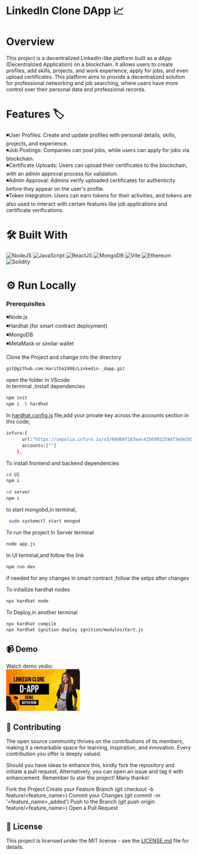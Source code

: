 # LinkedIn Clone DApp :chart_with_upwards_trend:

# Overview #

This project is a decentralized LinkedIn-like platform built as a dApp (Decentralized Application) on a blockchain. 
It allows users to create profiles, add skills, projects, and work experience, apply for jobs, and even upload certificates.
This platform aims to provide a decentralized solution for professional networking and job searching, where users have more control over their personal data and professional records.

# Features  :label:

:black_medium_small_square:User Profiles: Create and update profiles with personal details, skills, projects, and experience. <br/>
:black_medium_small_square:Job Postings: Companies can post jobs, while users can apply for jobs via blockchain.<br/> 
:black_medium_small_square:Certificate Uploads: Users can upload their certificates to the blockchain, with an admin approval process for validation. <br/>
:black_medium_small_square:Admin Approval: Admins verify uploaded certificates for authenticity before they appear on the user's profile. <br/>
:black_medium_small_square:Token Integration: Users can earn tokens for their activities, and tokens are also used to interact with certain features like job applications and certificate verifications. <br/>

# 🛠 **Built With**

![NodeJS](https://img.icons8.com/color/48/000000/nodejs.png) 
![JavaScript](https://img.icons8.com/color/48/000000/javascript.png) 
![ReactJS](https://img.icons8.com/color/48/000000/react-native.png) 
![MongoDB](https://img.icons8.com/color/48/000000/mongodb.png)
![Vite](https://img.icons8.com/fluency/48/000000/vite.png) 
![Ethereum](https://img.icons8.com/ios-filled/50/000000/ethereum.png) 
![Solidity](https://img.icons8.com/ios-filled/50/000000/solidity.png)

# ⚙️ Run Locally #


### Prerequisites ###
:black_medium_small_square:Node.js<br/>
:black_medium_small_square:Hardhat (for smart contract deployment) <br/>
:black_medium_small_square:MongoDB  <br/>
:black_medium_small_square:MetaMask or similar wallet <br/>

    
   

 Clone the Project and change into the directory

 ```bash
git@github.com:Haritha2498/Linkedin-_dapp.git

```

open the folder in VScode<br>
In terminal ,Install dependencies

```bash
npm init
npm i -D hardhat
```
In [hardhat.config.js](https://github.com/Haritha2498/Linkedin-_dapp/blob/main/hardhat.config.js) file,add your private key across the accounts section in this code;

```bash
infura:{
      url:"https://sepolia.infura.io/v3/66d60f103eac4256995259d73ede2b51",
      accounts:[""]
    },
```
To install frontend and backend dependencies
```bash
cd UI
npm i

```
```bash
cd server
npm i
```
to start mongobd,in terminal,
```bash
 sudo systemctl start mongod
```
To run the project
In Server terminal
```bash
node app.js
```
In UI terminal,and follow the link
```bash
npm run dev
```
if needed for any changes in smart contract ,follow the setps after changes

To initailize hardhat nodes
```bash
npx hardhat node
```
To Deploy,in another terminal
```bash
npx hardhat compile
npx hardhat ignition deploy ignition/modules/Cert.js
```

## :video_camera: Demo ##
Watch demo vedio:<br>
<a href="https://drive.google.com/file/d/1Jszd-EyFJdOLACk4Y1F6vmSJj_KNTqV7/view?usp=sharing">
    <img src="https://github.com/Haritha2498/Linkedin-_dapp/blob/main/UI/src/assets/Thumbnail.png" alt="demo video" width="200" />
</a>




## :ribbon: Contributing ##
The open source community thrives on the contributions of its members, making it a remarkable space for learning, inspiration, and innovation. Every contribution you offer is deeply valued.

Should you have ideas to enhance this, kindly fork the repository and initiate a pull request. Alternatively, you can open an issue and tag it with enhancement. Remember to star the project! Many thanks!

Fork the Project
Create your Feature Branch (git checkout -b feature/<feature_name>)
Commit your Changes (git commit -m '<feature_name>_added')
Push to the Branch (git push origin feature/<feature_name>)
Open a Pull Request
## :page_with_curl: License ##
This project is licensed under the MIT license - see the [LICENSE.md](https://github.com/Haritha2498/Linkedin-_dapp/blob/main/LICENSE) file for details.

